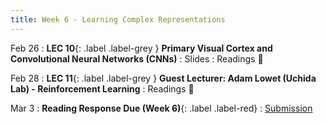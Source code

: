 ```yaml
---
title: Week 6 - Learning Complex Representations
---
```


Feb 26
:  **LEC 10**{: .label .label-grey } **Primary Visual Cortex and Convolutional Neural Networks (CNNs)**
    : Slides
: Readings 📖

Feb 28
: **LEC 11**{: .label .label-grey } **Guest Lecturer: Adam Lowet (Uchida Lab) - Reinforcement Learning**
: Readings 📖

Mar 3
: **Reading Response Due (Week 6)**{: .label .label-red}
    : [Submission](https://canvas.harvard.edu/courses/129605/assignments/794075)

<!--
: * [Face Values (Scientific American)]
🎥
-->

<!--
: * [A beginner’s guide to dimensionality reduction in machine learning](https://canvas.harvard.edu/files/14472118/download?download_frd=1)
: * [Making faces in the brain](https://canvas.harvard.edu/files/14472119/download?download_frd=1)
:  **(Take-home) MIDTERM handed out**{: .label .label-green } 
    : [Midterm](https://canvas.harvard.edu/files/14488382/download?download_frd=1) / [tex](https://canvas.harvard.edu/files/14488384/download?download_frd=1)
-->

